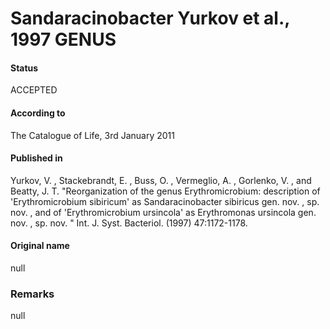 Sandaracinobacter Yurkov et al., 1997 GENUS
=======

#### Status
ACCEPTED

#### According to
The Catalogue of Life, 3rd January 2011

#### Published in
Yurkov, V. , Stackebrandt, E. , Buss, O. , Vermeglio, A. , Gorlenko, V. , and Beatty, J. T. "Reorganization of the genus Erythromicrobium: description of 'Erythromicrobium sibiricum' as Sandaracinobacter sibiricus gen. nov. , sp. nov. , and of 'Erythromicrobium ursincola' as Erythromonas ursincola gen. nov. , sp. nov. " Int. J. Syst. Bacteriol. (1997) 47:1172-1178.

#### Original name
null

### Remarks
null